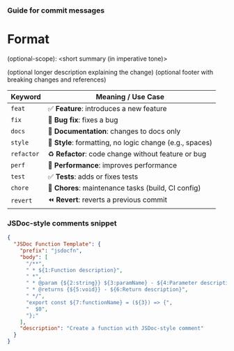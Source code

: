 ### Guide for commit messages

# Format
<type>(optional-scope): <short summary (in imperative tone)>

(optional longer description explaining the change)
(optional footer with breaking changes and references)

| **Keyword** | **Meaning / Use Case**                                   |
| ----------- | -------------------------------------------------------- |
| `feat`      | ✅ **Feature**: introduces a new feature                 |
| `fix`       | 🐞 **Bug fix**: fixes a bug                              |
| `docs`      | 📄 **Documentation**: changes to docs only               |
| `style`     | 🎨 **Style**: formatting, no logic change (e.g., spaces) |
| `refactor`  | ♻️ **Refactor**: code change without feature or bug      |
| `perf`      | 🚀 **Performance**: improves performance                 |
| `test`      | ✅ **Tests**: adds or fixes tests                        |
| `chore`     | 🔧 **Chores**: maintenance tasks (build, CI config)      |
| `revert`    | ⏪ **Revert**: reverts a previous commit                 |


### JSDoc-style comments snippet

```json
{
  "JSDoc Function Template": {
    "prefix": "jsdocfn",
    "body": [
      "/**",
      " * ${1:Function description}",
      " *",
      " * @param {${2:string}} ${3:paramName} - ${4:Parameter description}",
      " * @returns {${5:void}} - ${6:Return description}",
      " */",
      "export const ${7:functionName} = (${3}) => {",
      "  $0",
      "};"
    ],
    "description": "Create a function with JSDoc-style comment"
  }
}
```
